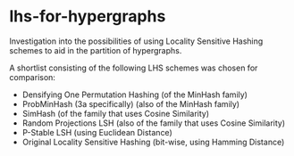 # lhs-for-hypergraphs
Investigation into the possibilities of using Locality Sensitive Hashing schemes to aid in the partition of hypergraphs.

A shortlist consisting of the following LHS schemes was chosen for comparison:
- Densifying One Permutation Hashing (of the MinHash family)
- ProbMinHash (3a specifically) (also of the MinHash family)
- SimHash (of the family that uses Cosine Similarity)
- Random Projections LSH (also of the family that uses Cosine Similarity)
- P-Stable LSH (using Euclidean Distance)
- Original Locality Sensitive Hashing (bit-wise, using Hamming Distance)


